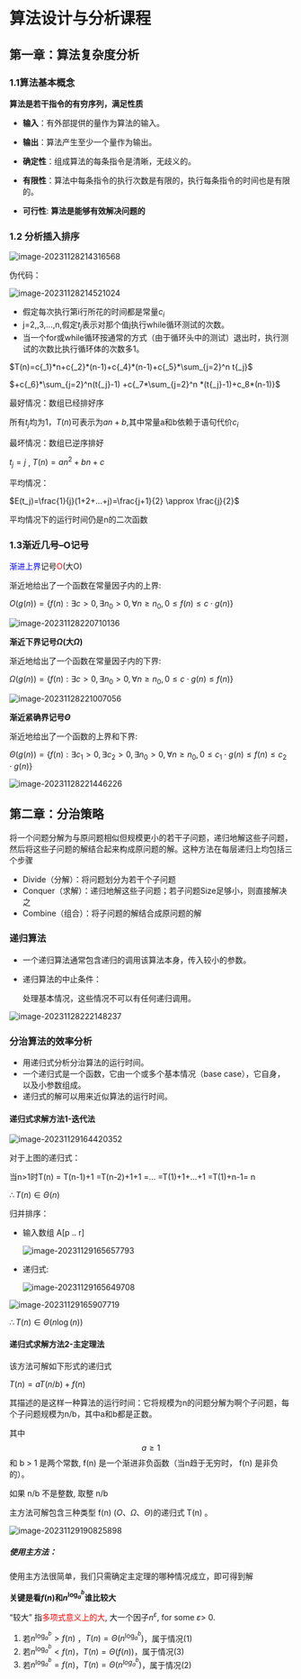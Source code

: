 # 算法设计与分析课程

## 第一章：算法复杂度分析

### 1.1算法基本概念

**算法是若干指令的有穷序列，满足性质**

* **输入**：有外部提供的量作为算法的输入。

* **输出**：算法产生至少一个量作为输出。

* **确定性**：组成算法的每条指令是清晰，无歧义的。

* **有限性**：算法中每条指令的执行次数是有限的，执行每条指令的时间也是有限的。

* **可行性**: **算法是能够有效解决问题的**

### 1.2 分析插入排序

![image-20231128214316568](./_media/image-20231128214316568.png)

伪代码：

![image-20231128214521024](./_media/image-20231128214521024.png)

* 假定每次执行第i行所花的时间都是常量$c{_i}$
* j=2,,3,…,n,假定$t{_j}$表示对那个值j执行while循环测试的次数。
* 当一个for或while循环按通常的方式（由于循环头中的测试）退出时，执行测试的次数比执行循环体的次数多1。

$T(n)=c{_1}*n+c{_2}*(n-1)+c{_4}*(n-1)+c{_5}*\sum_{j=2}^n t{_j}$

$+c{_6}*\sum_{j=2}^n(t{_j}-1) +c{_7*\sum_{j=2}^n *(t{_j}-1)+c_8*(n-1)}$

最好情况：数组已经排好序

所有$t_j$均为1，$T(n)$可表示为$an+b$,其中常量a和b依赖于语句代价$c_i$

最坏情况：数组已逆序排好

$t_j=j$ , $T(n)=an^2+bn+c$

平均情况：

$E(t_j)=\frac{1}{j}(1+2+...+j)=\frac{j+1}{2} \approx \frac{j}{2}$

平均情况下的运行时间仍是n的二次函数

### 1.3渐近几号–O记号

<span style= color:blue>渐进上界</span>记号<span style="color:red">O</span>(大O)

渐近地给出了一个函数在常量因子内的上界:

$O(g(n)) = \{ f(n) : \exists c > 0, \exists n_0 > 0, \forall n \geq n_0, 0 \leq f(n) \leq c \cdot g(n) \}$

![image-20231128220710136](./_media/image-20231128220710136.png)

**渐近下界记号$\Omega$(大$\Omega$)**

渐近地给出了一个函数在常量因子内的下界:

$\Omega(g(n)) = \{ f(n) : \exists c > 0, \exists n_0 > 0, \forall n \geq n_0, 0 \leq c \cdot g(n) \leq f(n) \}$

![image-20231128221007056](./_media/image-20231128221007056.png)

**渐近紧确界记号$\Theta$**

渐近地给出了一个函数的上界和下界:

$\Theta(g(n)) = \{ f(n) : \exists c_1 > 0, \exists c_2 > 0, \exists n_0 > 0, \forall n \geq n_0, 0 \leq c_1 \cdot g(n) \leq f(n) \leq c_2 \cdot g(n) \}$

![image-20231128221446226](./_media/image-20231128221446226.png)

## 第二章：分治策略

将一个问题分解为与原问题相似但规模更小的若干子问题，递归地解这些子问题，然后将这些子问题的解结合起来构成原问题的解。这种方法在每层递归上均包括三个步骤

* Divide（分解）：将问题划分为若干个子问题
* Conquer（求解）：递归地解这些子问题；若子问题Size足够小，则直接解决之
* Combine（组合）：将子问题的解结合成原问题的解

### 递归算法

* 一个递归算法通常包含递归的调用该算法本身，传入较小的参数。

* 递归算法的中止条件：

	处理基本情况，这些情况不可以有任何递归调用。

![image-20231128222148237](./_media/image-20231128222148237.png)

### 分治算法的效率分析

* 用递归式分析分治算法的运行时间。
* 一个递归式是一个函数，它由一个或多个基本情况（base case），它自身，以及小参数组成。
* 递归式的解可以用来近似算法的运行时间。

#### 递归式求解方法1-迭代法

![image-20231129164420352](./_media/image-20231129164420352.png)

对于上图的递归式：

当n>1时T(n) = T(n-1)+1 =T(n-2)+1+1 =…  =T(1)+1+…+1         =T(1)+n-1= n

$\therefore T(n)\in \Theta(n)$

归并排序：

* 输入数组 A[p .. r] 

	![image-20231129165657793](./_media/image-20231129165657793.png)

* 递归式:

	![image-20231129165649708](./_media/image-20231129165649708.png)

![image-20231129165907719](./_media/image-20231129165907719.png)

$\therefore T(n) \in \Theta(n\log(n))$

#### 递归式求解方法2-主定理法

该方法可解如下形式的递归式

$T(n)=aT(n/b)+f(n)$

其描述的是这样一种算法的运行时间：它将规模为n的问题分解为啊个子问题，每个子问题规模为n/b，其中a和b都是正数。

其中 $$a\geq 1$$ 和 b > 1 是两个常数, f(n) 是一个渐进非负函数（当n趋于无穷时， f(n) 是非负的）。

如果 n/b 不是整数, 取整 n/b 

主方法可解包含三种类型 f(n) ($O、\Omega、\Theta$)的递归式  T(n) 。 

![image-20231129190825898](./_media/image-20231129190825898.png)

##### 使用主方法：

使用主方法很简单，我们只需确定主定理的哪种情况成立，即可得到解

**关键是看$f(n)$和$n^{\log_a^b}$谁比较大**

“较大” 指<span style="color:red">多项式意义上的大</span>, 大一个因子$n^{\varepsilon}$, for some $\varepsilon$> 0.

1. 若$n^{\log_a^b} > f(n)$ ，$T(n)=\Theta (n^{\log_a^b})$，属于情况(1)
2. 若$n^{\log_a^b} < f(n)$，$T(n)=\Theta(f(n))$，属于情况(3)
3. 若$n^{\log_a^b} = f(n)$，$T(n)=\Theta(n^{log_a^b})$，属于情况(2)



